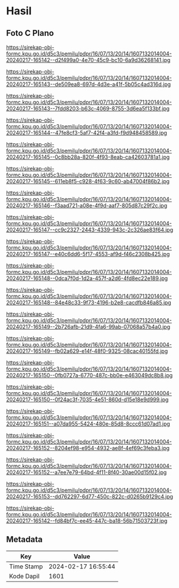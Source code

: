# Hasil

## Foto C Plano

https://sirekap-obj-formc.kpu.go.id/d5c3/pemilu/pdpr/16/07/13/20/14/1607132014004-20240217-165142--d2f499a0-4e70-45c9-bc10-6a9d36268141.jpg

https://sirekap-obj-formc.kpu.go.id/d5c3/pemilu/pdpr/16/07/13/20/14/1607132014004-20240217-165143--de509ea8-697d-4d3e-a41f-5b05c4ad316d.jpg

https://sirekap-obj-formc.kpu.go.id/d5c3/pemilu/pdpr/16/07/13/20/14/1607132014004-20240217-165143--7fdd8203-b63c-4069-8755-3d6ea5f133bf.jpg

https://sirekap-obj-formc.kpu.go.id/d5c3/pemilu/pdpr/16/07/13/20/14/1607132014004-20240217-165144--47fe8cf3-5af7-42f4-a3fd-f9d948458589.jpg

https://sirekap-obj-formc.kpu.go.id/d5c3/pemilu/pdpr/16/07/13/20/14/1607132014004-20240217-165145--0c8bb28a-820f-4f93-8eab-ca42603781a1.jpg

https://sirekap-obj-formc.kpu.go.id/d5c3/pemilu/pdpr/16/07/13/20/14/1607132014004-20240217-165145--611eb8f5-c928-4f63-9c60-ab47004f86b2.jpg

https://sirekap-obj-formc.kpu.go.id/d5c3/pemilu/pdpr/16/07/13/20/14/1607132014004-20240217-165146--f3aad721-a08e-4f9d-aaf7-805d87c29f2c.jpg

https://sirekap-obj-formc.kpu.go.id/d5c3/pemilu/pdpr/16/07/13/20/14/1607132014004-20240217-165147--cc9c2327-2443-4339-943c-2c326ae83f64.jpg

https://sirekap-obj-formc.kpu.go.id/d5c3/pemilu/pdpr/16/07/13/20/14/1607132014004-20240217-165147--e40c6dd6-5f17-4553-af9d-f46c2308b425.jpg

https://sirekap-obj-formc.kpu.go.id/d5c3/pemilu/pdpr/16/07/13/20/14/1607132014004-20240217-165148--0dca7f0d-1d2a-457f-a2d6-4fd8ec22e189.jpg

https://sirekap-obj-formc.kpu.go.id/d5c3/pemilu/pdpr/16/07/13/20/14/1607132014004-20240217-165148--84e48c33-9f73-4196-b2e8-cacdfb846a85.jpg

https://sirekap-obj-formc.kpu.go.id/d5c3/pemilu/pdpr/16/07/13/20/14/1607132014004-20240217-165149--2b726afb-21d9-4fa6-99ab-07068a57b4a0.jpg

https://sirekap-obj-formc.kpu.go.id/d5c3/pemilu/pdpr/16/07/13/20/14/1607132014004-20240217-165149--fb02a629-e14f-48f0-9325-08cac40155fd.jpg

https://sirekap-obj-formc.kpu.go.id/d5c3/pemilu/pdpr/16/07/13/20/14/1607132014004-20240217-165150--0fb0727a-6770-487c-bb0e-e463049dc8b8.jpg

https://sirekap-obj-formc.kpu.go.id/d5c3/pemilu/pdpr/16/07/13/20/14/1607132014004-20240217-165150--0f24ac3f-7035-4e51-860d-d15e18e9d999.jpg

https://sirekap-obj-formc.kpu.go.id/d5c3/pemilu/pdpr/16/07/13/20/14/1607132014004-20240217-165151--a07da955-5424-480e-85d8-8ccc61d07ad1.jpg

https://sirekap-obj-formc.kpu.go.id/d5c3/pemilu/pdpr/16/07/13/20/14/1607132014004-20240217-165152--8204ef98-e954-4932-ae8f-4ef69c3feba3.jpg

https://sirekap-obj-formc.kpu.go.id/d5c3/pemilu/pdpr/16/07/13/20/14/1607132014004-20240217-165152--a7ee7e79-64bd-4f11-8f40-30ae00d15f02.jpg

https://sirekap-obj-formc.kpu.go.id/d5c3/pemilu/pdpr/16/07/13/20/14/1607132014004-20240217-165153--dd762297-6d77-450c-822c-d0265b9129c4.jpg

https://sirekap-obj-formc.kpu.go.id/d5c3/pemilu/pdpr/16/07/13/20/14/1607132014004-20240217-165142--fd84bf7c-ee45-447c-ba18-56b71503723f.jpg


## Metadata

| Key        | Value               |
| ---------- | ------------------- |
| Time Stamp | 2024-02-17 16:55:44 |
| Kode Dapil | 1601                |




